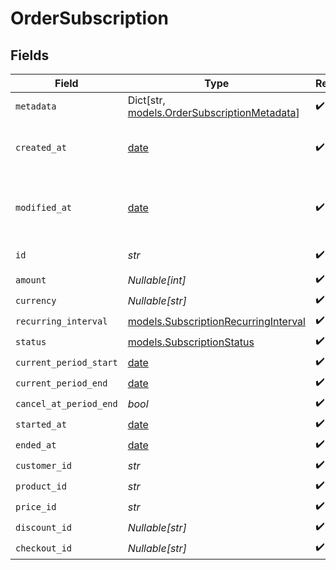 # OrderSubscription


## Fields

| Field                                                                                 | Type                                                                                  | Required                                                                              | Description                                                                           |
| ------------------------------------------------------------------------------------- | ------------------------------------------------------------------------------------- | ------------------------------------------------------------------------------------- | ------------------------------------------------------------------------------------- |
| `metadata`                                                                            | Dict[str, [models.OrderSubscriptionMetadata](../models/ordersubscriptionmetadata.md)] | :heavy_check_mark:                                                                    | N/A                                                                                   |
| `created_at`                                                                          | [date](https://docs.python.org/3/library/datetime.html#date-objects)                  | :heavy_check_mark:                                                                    | Creation timestamp of the object.                                                     |
| `modified_at`                                                                         | [date](https://docs.python.org/3/library/datetime.html#date-objects)                  | :heavy_check_mark:                                                                    | Last modification timestamp of the object.                                            |
| `id`                                                                                  | *str*                                                                                 | :heavy_check_mark:                                                                    | The ID of the object.                                                                 |
| `amount`                                                                              | *Nullable[int]*                                                                       | :heavy_check_mark:                                                                    | N/A                                                                                   |
| `currency`                                                                            | *Nullable[str]*                                                                       | :heavy_check_mark:                                                                    | N/A                                                                                   |
| `recurring_interval`                                                                  | [models.SubscriptionRecurringInterval](../models/subscriptionrecurringinterval.md)    | :heavy_check_mark:                                                                    | N/A                                                                                   |
| `status`                                                                              | [models.SubscriptionStatus](../models/subscriptionstatus.md)                          | :heavy_check_mark:                                                                    | N/A                                                                                   |
| `current_period_start`                                                                | [date](https://docs.python.org/3/library/datetime.html#date-objects)                  | :heavy_check_mark:                                                                    | N/A                                                                                   |
| `current_period_end`                                                                  | [date](https://docs.python.org/3/library/datetime.html#date-objects)                  | :heavy_check_mark:                                                                    | N/A                                                                                   |
| `cancel_at_period_end`                                                                | *bool*                                                                                | :heavy_check_mark:                                                                    | N/A                                                                                   |
| `started_at`                                                                          | [date](https://docs.python.org/3/library/datetime.html#date-objects)                  | :heavy_check_mark:                                                                    | N/A                                                                                   |
| `ended_at`                                                                            | [date](https://docs.python.org/3/library/datetime.html#date-objects)                  | :heavy_check_mark:                                                                    | N/A                                                                                   |
| `customer_id`                                                                         | *str*                                                                                 | :heavy_check_mark:                                                                    | N/A                                                                                   |
| `product_id`                                                                          | *str*                                                                                 | :heavy_check_mark:                                                                    | N/A                                                                                   |
| `price_id`                                                                            | *str*                                                                                 | :heavy_check_mark:                                                                    | N/A                                                                                   |
| `discount_id`                                                                         | *Nullable[str]*                                                                       | :heavy_check_mark:                                                                    | N/A                                                                                   |
| `checkout_id`                                                                         | *Nullable[str]*                                                                       | :heavy_check_mark:                                                                    | N/A                                                                                   |